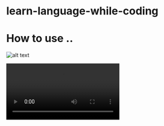# learn-language-while-coding

# How to use ..

![alt text](https://raw.githubusercontent.com/enghamzasalem/learn-language-while-coding/blob/master/res/demo.gif)

![alt text](https://raw.githubusercontent.com/enghamzasalem/learn-language-while-coding/blob/master/res/custome.mp4)

